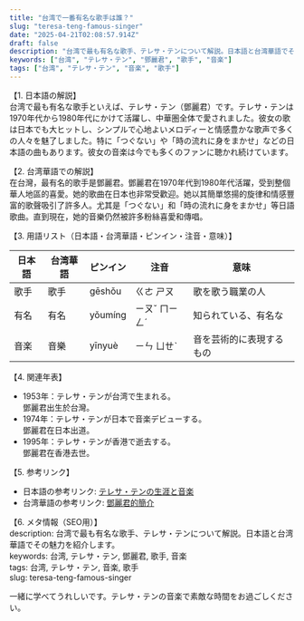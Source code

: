 ```yaml
---
title: "台湾で一番有名な歌手は誰？"
slug: "teresa-teng-famous-singer"
date: "2025-04-21T02:08:57.914Z"
draft: false
description: "台湾で最も有名な歌手、テレサ・テンについて解説。日本語と台湾華語でその魅力を紹介します。"
keywords: ["台湾", "テレサ・テン", "鄧麗君", "歌手", "音楽"]
tags: ["台湾", "テレサ・テン", "音楽", "歌手"]
---
```


【1. 日本語の解説】  
台湾で最も有名な歌手といえば、テレサ・テン（鄧麗君）です。テレサ・テンは1970年代から1980年代にかけて活躍し、中華圏全体で愛されました。彼女の歌は日本でも大ヒットし、シンプルで心地よいメロディーと情感豊かな歌声で多くの人々を魅了しました。特に「つぐない」や「時の流れに身をまかせ」などの日本語の曲もあります。彼女の音楽は今でも多くのファンに聴かれ続けています。

【2. 台湾華語での解説】  
在台灣，最有名的歌手是鄧麗君。鄧麗君在1970年代到1980年代活躍，受到整個華人地區的喜愛。她的歌曲在日本也非常受歡迎。她以其簡單悠揚的旋律和情感豐富的歌聲吸引了許多人。尤其是「つぐない」和「時の流れに身をまかせ」等日語歌曲。直到現在，她的音樂仍然被許多粉絲喜愛和傳唱。

【3. 用語リスト（日本語・台湾華語・ピンイン・注音・意味）】  

| 日本語          | 台湾華語    | ピンイン         | 注音      | 意味                           |
|-----------------|------------|-----------------|-----------|------------------------------|
| 歌手            | 歌手       | gēshǒu          | ㄍㄜ ㄕㄡ   | 歌を歌う職業の人                |
| 有名            | 有名       | yǒumíng         | ㄧㄡˇ ㄇㄧㄥˊ| 知られている、有名な                |
| 音楽            | 音樂       | yīnyuè          | ㄧㄣ ㄩㄝˋ  | 音を芸術的に表現するもの         |

【4. 関連年表】  

- 1953年：テレサ・テンが台湾で生まれる。  
  鄧麗君出生於台灣。
- 1974年：テレサ・テンが日本で音楽デビューする。  
  鄧麗君在日本出道。
- 1995年：テレサ・テンが香港で逝去する。  
  鄧麗君在香港去世。

【5. 参考リンク】  

- 日本語の参考リンク: [テレサ・テンの生涯と音楽](https://ja.wikipedia.org/wiki/%E9%84%A7%E9%BA%97%E5%90%9B)
- 台湾華語の参考リンク: [鄧麗君的簡介](https://zh.wikipedia.org/wiki/%E9%84%A7%E9%BA%97%E5%90%9B)

【6. メタ情報（SEO用）】  
description: 台湾で最も有名な歌手、テレサ・テンについて解説。日本語と台湾華語でその魅力を紹介します。  
keywords: 台湾, テレサ・テン, 鄧麗君, 歌手, 音楽  
tags: 台湾, テレサ・テン, 音楽, 歌手  
slug: teresa-teng-famous-singer

一緒に学べてうれしいです。テレサ・テンの音楽で素敵な時間をお過ごしください。